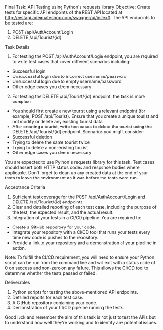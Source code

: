 Final Task: API Testing using Python's requests library 
Objective: Create tests for specific API endpoints of the REST API located at http://restapi.adequateshop.com/swagger/ui/index#. The API endpoints to be tested are: 
 
1. POST /api/AuthAccount/Login 
2. DELETE /api/Tourist/{id} 
 
Task Details 
1. For testing the POST /api/AuthAccount/Login endpoint, you are required to write test cases that cover different scenarios including: 
- Successful login 
- Unsuccessful login due to incorrect username/password 
- Unsuccessful login due to empty username/password 
- Other edge cases you deem necessary 
 
2. For testing the DELETE /api/Tourist/{id} endpoint, the task is more complex: 
- You should first create a new tourist using a relevant endpoint (for example, POST /api/Tourist). Ensure that you create a unique tourist and not modify or delete any existing tourist data. 
- After creating a tourist, write test cases to delete the tourist using the DELETE /api/Tourist/{id} endpoint. Scenarios you might consider: 
- Successful deletion 
- Trying to delete the same tourist twice 
- Trying to delete a non-existing tourist 
- Other edge cases you deem necessary 
 
You are expected to use Python's requests library for this task. Test cases should assert both HTTP status codes and response bodies where applicable. Don't forget to clean up any created data at the end of your tests to leave the environment as it was before the tests were run. 
 
Acceptance Criteria 
1. Sufficient test coverage for the POST /api/AuthAccount/Login and DELETE /api/Tourist/{id} endpoints. 
2. Clear and detailed reporting of each test case, including the purpose of the test, the expected result, and the actual result. 
3. Integration of your tests in a CI/CD pipeline. You are required to: 
- Create a GitHub repository for your code. 
- Integrate your repository with a CI/CD tool that runs your tests every time new code is pushed to the repository. 
- Provide a link to your repository and a demonstration of your pipeline in action. 
 
Note: To fulfill the CI/CD requirement, you will need to ensure your Python script can be run from the command line and will exit with a status code of 0 on success and non-zero on any failure. This allows the CI/CD tool to determine whether the tests passed or failed. 
 
Deliverables 
1. Python scripts for testing the above-mentioned API endpoints. 
2. Detailed reports for each test case. 
3. A GitHub repository containing your code. 
4. Demonstration of your CI/CD pipeline running the tests. 
 
Good luck and remember the aim of this task is not just to test the APIs but to understand how well they're working and to identify any potential issues.